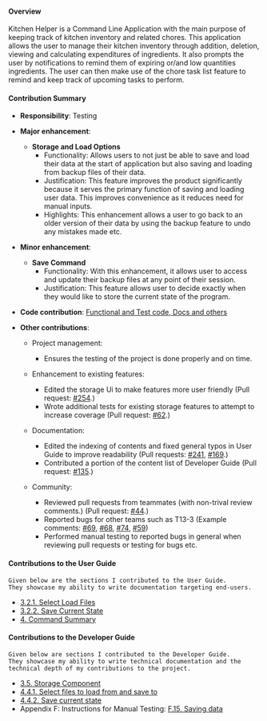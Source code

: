 #### Overview 
Kitchen Helper is a Command Line Application with the main purpose of keeping track of kitchen inventory and related chores. This application allows the user to manage their kitchen inventory through addition, deletion, viewing and calculating expenditures of ingredients. It also prompts the user by notifications to remind them of expiring or/and low quantities ingredients. The user can then make use of the chore task list feature to remind and keep track of upcoming tasks to perform.  

#### Contribution Summary   

+ **Responsibility**: Testing
 
+ **Major enhancement**:
   + **Storage and Load Options**
      + Functionality: Allows users to not just be able to save and load their data at the start of application but also saving and loading from backup files of their data.
      + Justification: This feature improves the product significantly because it serves the primary  function of saving and loading user data. This improves convenience as it reduces need for manual inputs. 
      + Highlights: This enhancement allows a user to go back to an older version of their data by using the backup feature to undo any mistakes made etc.
     
+ **Minor enhancement**: 
   + **Save Command**
      + Functionality: With this enhancement, it allows user to access and update their backup files at any point of their session. 
      + Justification: This feature allows user to decide exactly when they would like to store the current state of the program. 
  
+ **Code contribution**: [Functional and Test code, Docs and others](https://nus-cs2113-ay1920s2.github.io/tp-dashboard/#breakdown=true&search=zi-hui&sort=groupTitle&sortWithin=title&since=2020-03-01&timeframe=commit&mergegroup=false&groupSelect=groupByRepos)

+ **Other contributions**:
   + Project management:
     + Ensures the testing of the project is done properly and on time.
     
   + Enhancement to existing features:
     + Edited the storage Ui to make features more user friendly (Pull request: [#254](https://github.com/AY1920S2-CS2113T-M16-2/tp/pull/254/files).)
     + Wrote additional tests for existing storage features to attempt to increase coverage (Pull request: [#62](https://github.com/AY1920S2-CS2113T-M16-2/tp/pull/62).)

   + Documentation:
     + Edited the indexing of contents and fixed general typos in User Guide to improve readability (Pull requests: [#241](https://github.com/AY1920S2-CS2113T-M16-2/tp/pull/241), [#169](https://github.com/AY1920S2-CS2113T-M16-2/tp/pull/169).)
     + Contributed a portion of the content list of Developer Guide (Pull request: [#135](https://github.com/AY1920S2-CS2113T-M16-2/tp/pull/135).)
     
   + Community:
     + Reviewed pull requests from teammates (with non-trival review comments.) (Pull request: [#44](https://github.com/AY1920S2-CS2113T-M16-2/tp/pull/44).)
     + Reported bugs for other teams such as T13-3 (Example comments: [#69](https://github.com/AY1920S2-CS2113T-T13-3/tp/pull/69), [#68](https://github.com/AY1920S2-CS2113T-T13-3/tp/pull/68), [#74](https://github.com/AY1920S2-CS2113T-T13-3/tp/pull/74), [#59](https://github.com/AY1920S2-CS2113T-T13-3/tp/pull/59))
     + Performed manual testing to reported bugs in general when reviewing pull requests or testing for bugs etc.
     
#### Contributions to the User Guide
```
Given below are the sections I contributed to the User Guide.   
They showcase my ability to write documentation targeting end-users.
```
+ [3.2.1. Select Load Files](https://github.com/zi-hui/tp/blob/master/docs/UserGuide.md#321-select-load-files-zi-hui)
+ [3.2.2. Save Current State](https://github.com/zi-hui/tp/blob/master/docs/UserGuide.md#322-save-current-state-save-zi-hui)
+ [4. Command Summary](https://github.com/zi-hui/tp/blob/master/docs/UserGuide.md#4-command-summary)

#### Contributions to the Developer Guide
```
Given below are sections I contributed to the Developer Guide. 
They showcase my ability to write technical documentation and the technical depth of my contributions to the project.
```
+ [3.5. Storage Component](https://ay1920s2-cs2113t-m16-2.github.io/tp/DeveloperGuide.html#35-storage-component)
+ [4.4.1. Select files to load from and save to](https://ay1920s2-cs2113t-m16-2.github.io/tp/DeveloperGuide.html#441-select-files-to-load-from-and-save-to)
+ [4.4.2. Save current state](https://ay1920s2-cs2113t-m16-2.github.io/tp/DeveloperGuide.html#442-save-current-state)
+ Appendix F: Instructions for Manual Testing: [F.15. Saving data](https://ay1920s2-cs2113t-m16-2.github.io/tp/DeveloperGuide.html#f15-saving-data)